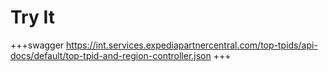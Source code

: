# Try It
+++swagger
https://int.services.expediapartnercentral.com/top-tpids/api-docs/default/top-tpid-and-region-controller.json
+++
